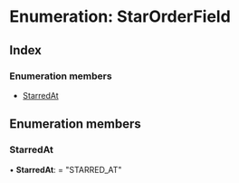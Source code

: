 
# Enumeration: StarOrderField

## Index

### Enumeration members

* [StarredAt](starorderfield.md#starredat)

## Enumeration members

###  StarredAt

• **StarredAt**: = "STARRED_AT"

